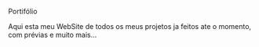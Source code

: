 Portifólio

Aqui esta meu WebSite de todos os meus projetos ja feitos ate o momento, com prévias e muito mais...

